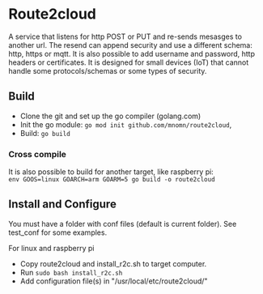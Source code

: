 # Route2cloud

A service that listens for http POST or PUT and re-sends mesasges to another url. The resend can append security and use a different schema: http, https or mqtt. It is also possible to add username and password, http headers or certificates. It is designed for small devices (IoT) that cannot handle some protocols/schemas or some types of security.

## Build

- Clone the git and set up the go compiler (golang.com)
- Init the go module: `go mod init github.com/mnomn/route2cloud`, 
- Build: `go build`

### Cross compile

It is also possible to build for another target, like raspberry pi:  
`env GOOS=linux GOARCH=arm GOARM=5 go build -o route2cloud`

## Install and Configure

You must have a folder with conf files (default is current folder). See test_conf for some examples.

For linux and raspberry pi

- Copy route2cloud and install_r2c.sh to target computer.
- Run `sudo bash install_r2c.sh`
- Add configuration file(s) in "/usr/local/etc/route2cloud/"
